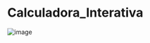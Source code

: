# Calculadora_Interativa


![image](https://user-images.githubusercontent.com/99044745/216798533-4e466a92-4403-46c3-ac37-93f5ea328307.png)
